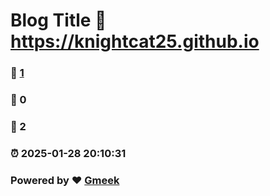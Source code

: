 # Blog Title :link: https://knightcat25.github.io 
### :page_facing_up: [1](https://knightcat25.github.io/tag.html) 
### :speech_balloon: 0 
### :hibiscus: 2 
### :alarm_clock: 2025-01-28 20:10:31 
### Powered by :heart: [Gmeek](https://github.com/Meekdai/Gmeek)

